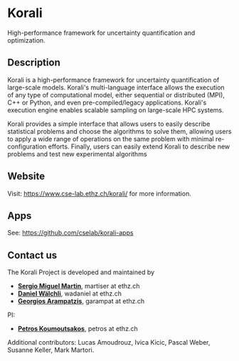 # Korali

High-performance framework for uncertainty quantification and optimization.

## Description

Korali is a high-performance framework for uncertainty quantification of large-scale models. Korali's multi-language interface allows the execution of any type of computational model, either sequential or distributed (MPI), C++ or Python, and even pre-compiled/legacy applications. Korali's execution engine enables scalable sampling on large-scale HPC systems. 

Korali provides a simple interface that allows users to easily describe statistical problems and choose the algorithms to solve them, allowing users to apply a wide range of operations on the same problem with minimal re-configuration efforts. Finally, users can easily extend Korali to describe new problems and test new experimental algorithms

## Website

Visit: https://www.cse-lab.ethz.ch/korali/ for more information.

## Apps

See: https://github.com/cselab/korali-apps

## Contact us

The Korali Project is developed and maintained by

* [**Sergio Miguel Martin**](https://www.cse-lab.ethz.ch/member/sergio-martin/), martiser at ethz.ch
* [**Daniel W&auml;lchli**](https://www.cse-lab.ethz.ch/member/daniel-walchli/), wadaniel at ethz.ch
* [**Georgios Arampatzis**](https://www.cse-lab.ethz.ch/member/georgios-arampatzis/), garampat at ethz.ch

PI:

* [**Petros Koumoutsakos**](https://www.cse-lab.ethz.ch/member/petros-koumoutsakos/), petros at ethz.ch 

Additional contributors: Lucas Amoudrouz, Ivica Kicic, Pascal Weber, Susanne Keller, Mark Martori.
